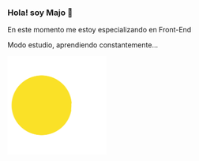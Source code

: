 ### Hola! soy Majo 👋

<p>En este momento me estoy especializando en Front-End</p>
<p>Modo estudio, aprendiendo constantemente...</p>
<img src="pacman.gif" width="200px">

<!--
**majolagos/majolagos** is a ✨ _special_ ✨ repository because its `README.md` (this file) appears on your GitHub profile.

Here are some ideas to get you started:

- 🔭 I’m currently working on ...
- 🌱 I’m currently learning ...
- 👯 I’m looking to collaborate on ...
- 🤔 I’m looking for help with ...
- 💬 Ask me about ...
- 📫 How to reach me: ...
- 😄 Pronouns: ...
- ⚡ Fun fact: ...
-->
